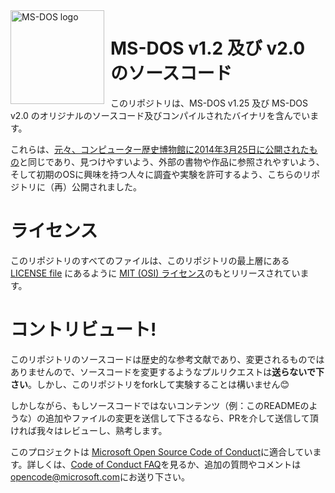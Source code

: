 <img width="150" height="150" align="left" style="float: left; margin: 0 10px 0 0;" alt="MS-DOS logo" src="https://github.com/Microsoft/MS-DOS/blob/main/.readmes/msdos-logo.png">

# MS-DOS v1.2 及び v2.0 のソースコード
このリポジトリは、MS-DOS v1.25 及び MS-DOS v2.0 のオリジナルのソースコード及びコンパイルされたバイナリを含んでいます。

これらは、[元々、コンピューター歴史博物館に2014年3月25日に公開されたもの]( http://www.computerhistory.org/atchm/microsoft-ms-dos-early-source-code/)と同じであり、見つけやすいよう、外部の書物や作品に参照されやすいよう、そして初期のOSに興味を持つ人々に調査や実験を許可するよう、こちらのリポジトリに（再）公開されました。

# ライセンス
このリポジトリのすべてのファイルは、このリポジトリの最上層にある[LICENSE file](https://github.com/Microsoft/MS-DOS/blob/master/LICENSE.md) にあるように [MIT (OSI) ライセンス]( https://en.wikipedia.org/wiki/MIT_License)のもとリリースされています。

# コントリビュート!
このリポジトリのソースコードは歴史的な参考文献であり、変更されるものではありませんので、ソースコードを変更するようなプルリクエストは**送らないで下さい**。しかし、このリポジトリをforkして実験することは構いません😊

しかしながら、もしソースコードではないコンテンツ（例：このREADMEのような）の追加やファイルの変更を送信して下さるなら、PRを介して送信して頂ければ我々はレビューし、熟考します。

このプロジェクトは [Microsoft Open Source Code of Conduct](https://opensource.microsoft.com/codeofconduct/)に適合しています。詳しくは、[Code of Conduct FAQ](https://opensource.microsoft.com/codeofconduct/faq/)を見るか、追加の質問やコメントは[opencode@microsoft.com](mailto:opencode@microsoft.com)にお送り下さい。
